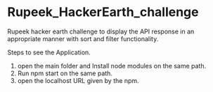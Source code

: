 # Rupeek_HackerEarth_challenge
Rupeek hacker earth challenge to display the API response in an appropriate manner with sort and filter functionality.

Steps to see the Application.

1. open the main folder and Install node modules on the same path.
2. Run npm start on the same path.
3. open the localhost URL given by the npm. 
